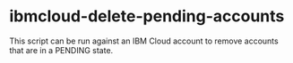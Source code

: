 # ibmcloud-delete-pending-accounts
This script can be run against an IBM Cloud account to remove accounts that are in a PENDING state.
